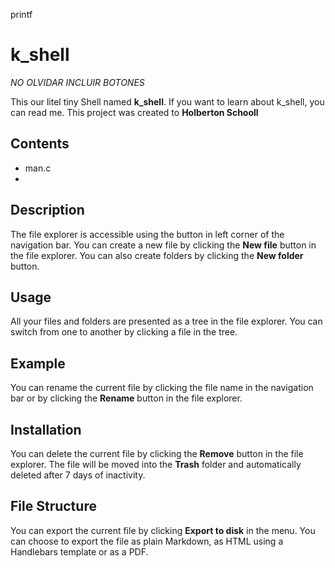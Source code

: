 printf

# k_shell

*NO OLVIDAR INCLUIR BOTONES*

This our litel tiny Shell named **k_shell**. If you want to learn about k_shell, you can read me. This project was created to **Holberton Schooll**

## Contents

 - man.c
 - 
 

## Description

The file explorer is accessible using the button in left corner of the navigation bar. You can create a new file by clicking the **New file** button in the file explorer. You can also create folders by clicking the **New folder** button.

## Usage

All your files and folders are presented as a tree in the file explorer. You can switch from one to another by clicking a file in the tree.

## Example

You can rename the current file by clicking the file name in the navigation bar or by clicking the **Rename** button in the file explorer.

## Installation

You can delete the current file by clicking the **Remove** button in the file explorer. The file will be moved into the **Trash** folder and automatically deleted after 7 days of inactivity.

## File Structure

You can export the current file by clicking **Export to disk** in the menu. You can choose to export the file as plain Markdown, as HTML using a Handlebars template or as a PDF.



